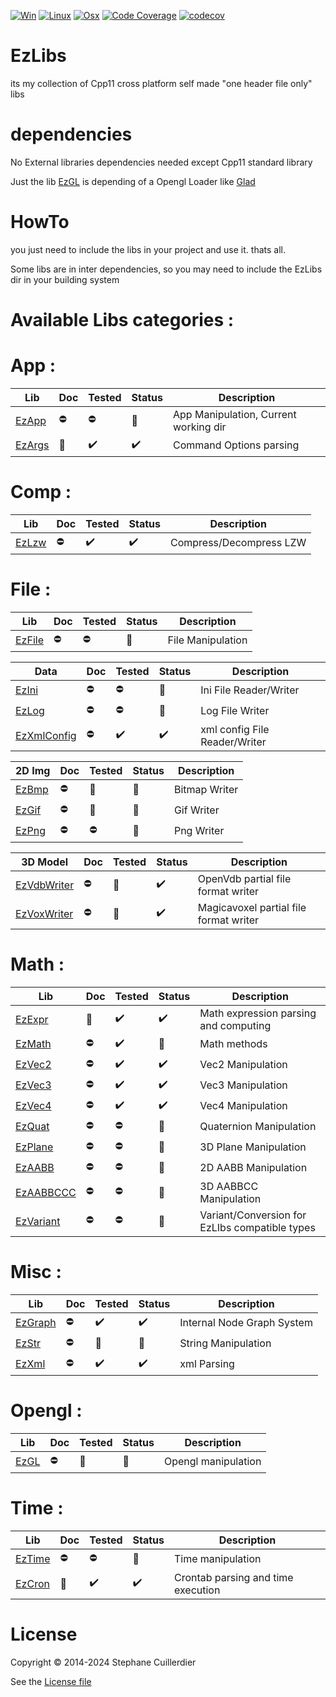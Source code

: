 [![Win](https://github.com/aiekick/EzLibs/actions/workflows/Win.yml/badge.svg)](https://github.com/aiekick/EzLibs/actions/workflows/Win.yml)
[![Linux](https://github.com/aiekick/EzLibs/actions/workflows/Linux.yml/badge.svg)](https://github.com/aiekick/EzLibs/actions/workflows/Linux.yml)
[![Osx](https://github.com/aiekick/EzLibs/actions/workflows/Osx.yml/badge.svg)](https://github.com/aiekick/EzLibs/actions/workflows/Osx.yml)
[![Code Coverage](https://github.com/aiekick/ezLibs/actions/workflows/Coverage.yml/badge.svg)](https://aiekick.github.io/ezLibs)
[![codecov](https://codecov.io/github/aiekick/EzLibs/graph/badge.svg?token=JSOD4SG2OU)](https://codecov.io/github/aiekick/EzLibs)

# EzLibs

its my collection of Cpp11 cross platform self made "one header file only" libs

# dependencies 

No External libraries dependencies needed except Cpp11 standard library

Just the lib [EzGL](doc/EzGL.md) is depending of a Opengl Loader like [Glad](https://github.com/Dav1dde/glad/tree/c)

# HowTo 

you just need to include the libs in your project and use it. thats all.

Some libs are in inter dependencies, so you may need to include the EzLibs dir in your building system

# Available Libs categories :

# App :

|Lib|Doc|Tested|Status|Description|
|-|-|-|-|-|
|[EzApp](doc/EzApp.md)|:no_entry:|:no_entry:|:construction:|App Manipulation, Current working dir|
|[EzArgs](doc/EzArgs.md)|:construction:|:heavy_check_mark:|:heavy_check_mark:|Command Options parsing|

# Comp :

|Lib|Doc|Tested|Status|Description|
|-|-|-|-|-|
|[EzLzw](doc/EzMLzw.md)|:no_entry:|:heavy_check_mark:|:heavy_check_mark:|Compress/Decompress LZW|

# File :

|Lib|Doc|Tested|Status|Description|
|-|-|-|-|-|
|[EzFile](doc/EzFile.md)|:no_entry:|:no_entry:|:construction:|File Manipulation|

|Data|Doc|Tested|Status|Description|
|-|-|-|-|-|
|[EzIni](doc/EzIni.md)|:no_entry:|:no_entry:|:construction:|Ini File Reader/Writer|
|[EzLog](doc/EzLog.md)|:no_entry:|:no_entry:|:construction:|Log File Writer|
|[EzXmlConfig](doc/EzXmlConfig.md)|:no_entry:|:heavy_check_mark:|:heavy_check_mark:|xml config File Reader/Writer|

|2D Img|Doc|Tested|Status|Description|
|-|-|-|-|-|
|[EzBmp](doc/EzBmp.md)|:no_entry:|:construction:|:construction:|Bitmap Writer|
|[EzGif](doc/EzGif.md)|:no_entry:|:construction:|:construction:|Gif Writer|
|[EzPng](doc/EzPng.md)|:no_entry:|:no_entry:|:construction:|Png Writer|

|3D Model|Doc|Tested|Status|Description|
|-|-|-|-|-|
|[EzVdbWriter](doc/EzVdbWriter.md)|:no_entry:|:construction:|:heavy_check_mark:|OpenVdb partial file format writer|
|[EzVoxWriter](doc/EzVoxWriter.md)|:no_entry:|:construction:|:heavy_check_mark:|Magicavoxel partial file format writer|

# Math :

|Lib|Doc|Tested|Status|Description|
|-|-|-|-|-|
|[EzExpr](doc/EzExpr.md)|:construction:|:heavy_check_mark:|:heavy_check_mark:|Math expression parsing and computing|
|[EzMath](doc/EzMath.md)|:no_entry:|:heavy_check_mark:|:construction:|Math methods|
|[EzVec2](doc/EzVec2.md)|:no_entry:|:heavy_check_mark:|:heavy_check_mark:|Vec2 Manipulation|
|[EzVec3](doc/EzVec3.md)|:no_entry:|:heavy_check_mark:|:heavy_check_mark:|Vec3 Manipulation|
|[EzVec4](doc/EzVec4.md)|:no_entry:|:heavy_check_mark:|:heavy_check_mark:|Vec4 Manipulation|
|[EzQuat](doc/EzQuat.md)|:no_entry:|:no_entry:|:construction:|Quaternion Manipulation|
|[EzPlane](doc/EzPlane.md)|:no_entry:|:no_entry:|:construction:|3D Plane Manipulation|
|[EzAABB](doc/EzAABB.md)|:no_entry:|:no_entry:|:construction:|2D AABB Manipulation|
|[EzAABBCCC](doc/EzAABBCCC.md)|:no_entry:|:no_entry:|:construction:|3D AABBCC Manipulation|
|[EzVariant](doc/EzVariant.md)|:no_entry:|:no_entry:|:construction:|Variant/Conversion for EzLIbs compatible types|

# Misc :

|Lib|Doc|Tested|Status|Description|
|-|-|-|-|-|
|[EzGraph](doc/EzGraph.md)|:no_entry:|:heavy_check_mark:|:heavy_check_mark:|Internal Node Graph System|
|[EzStr](doc/EzStr.md)|:no_entry:|:construction:|:construction:|String Manipulation|
|[EzXml](doc/EzXml.md)|:no_entry:|:heavy_check_mark:|:heavy_check_mark:|xml Parsing|

# Opengl :

|Lib|Doc|Tested|Status|Description|
|-|-|-|-|-|
|[EzGL](doc/EzGL.md)|:no_entry:|:construction:|:construction:|Opengl manipulation|

# Time :

|Lib|Doc|Tested|Status|Description|
|-|-|-|-|-|
|[EzTime](doc/EzTime.md)|:no_entry:|:no_entry:|:construction:|Time manipulation|
|[EzCron](doc/EzCron.md)|:construction:|:heavy_check_mark:|:heavy_check_mark:|Crontab parsing and time execution|

# License

Copyright :copyright: 2014-2024 Stephane Cuillerdier

See the [License file](LICENSE)
